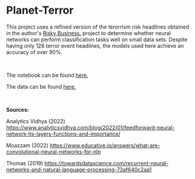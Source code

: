 # Planet-Terror

This project uses a refined version of the terorrism risk headlines obtained in the author's [Risky Business.](https://github.com/jcarterlab/Risky-Business/blob/main/R/Risky-Business.md) project to determine whether neural networks can perform classification tasks well on small data sets. Despite having only 128 terror event headlines, the models used here achieve an accuracy of over 90%.

<br/>

The notebook can be found [here.](planet_terror.ipynb)

The data can be found [here.](https://github.com/jcarterlab/Planet-Terror/blob/main/Data/terror_events.csv)

<br/>

**Sources:**

Analytics Vidhya (2022) https://www.analyticsvidhya.com/blog/2022/01/feedforward-neural-network-its-layers-functions-and-importance/

Moazzam (2022) https://www.educative.io/answers/what-are-convolutional-neural-networks-for-nlp

Thomas (2019) https://towardsdatascience.com/recurrent-neural-networks-and-natural-language-processing-73af640c2aa1
